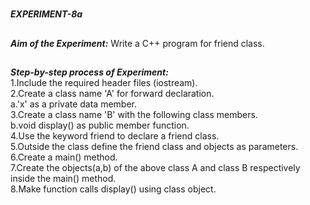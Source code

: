 #
**_EXPERIMENT-8a_**
##
**_Aim of the Experiment:_**
Write a C++ program for friend class.

##
**_Step-by-step process of Experiment:_**<br/>
1.Include the required header files (iostream).<br/>
2.Create a class name 'A' for forward declaration.<br/>
 a.'x' as a private data member.<br/>
3.Create a class name 'B' with the following class members.<br/>
 b.void display() as public member function.<br/>
4.Use the keyword friend to declare a friend class.<br/>
5.Outside the class  define the friend class and objects as parameters.<br/>
6.Create a main() method.<br/>
7.Create the objects(a,b) of the above class A  and class B respectively inside the main() method.<br/>
8.Make function calls display() using class object.<br/>

